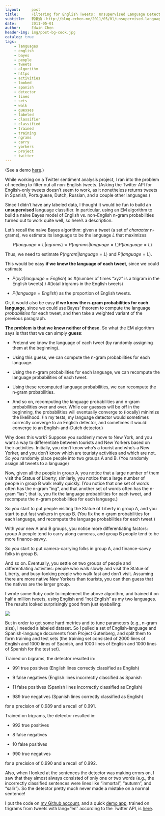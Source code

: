 ```yaml
---
layout:     post
title:      Filtering for English Tweets： Unsupervised Language Detection on Twitter
subtitle:   转载自：http://blog.echen.me/2011/05/01/unsupervised-language-detection-algorithms/
date:       2011-05-01
author:     Edwin Chen
header-img: img/post-bg-cook.jpg
catalog: true
tags:
    - languages
    - english
    - bayes
    - people
    - tweets
    - algorithm
    - https
    - activities
    - looked
    - spanish
    - detector
    - lines
    - sets
    - walk
    - guesses
    - labeled
    - classifier
    - classified
    - trained
    - training
    - ngrams
    - carry
    - yorkers
    - project
    - twitter
---
```


(See a demo [here](http://babel-fett.heroku.com/).)

While working on a Twitter sentiment analysis project, I ran into the problem of needing to filter out all non-English tweets. (Asking the Twitter API for English-only tweets doesn’t seem to work, as it nonetheless returns tweets in Spanish, Portuguese, Dutch, Russian, and a couple other languages.)

Since I didn’t have any labeled data, I thought it would be fun to build an **unsupervised** language classifier. In particular, using an EM algorithm to build a naive Bayes model of English vs. non-English n-gram probabilities turned out to work quite well, so here’s a description.

Let’s recall the naive Bayes algorithm: given a tweet (a set of *character* n-grams), we estimate its language to be the language $L$ that maximizes

$$P(language = L | ngrams) \propto P(ngrams | language = L) P(language = L)$$

Thus, we need to estimate $P(ngram | language = L)$ and $P(language = L)$.

This would be easy **if we knew the language of each tweet**, since we could estimate

- $P(xyz| language = English)$ as #(number of times “xyz” is a trigram in the English tweets) / #(total trigrams in the English tweets)

- $P(language = English)$ as the proportion of English tweets.


Or, it would also be easy **if we knew the n-gram probabilities for each language**, since we could use Bayes’ theorem to compute the language *probabilities* for each tweet, and then take a weighted variant of the previous paragraph.

**The problem is that we know neither of these.** So what the EM algorithm says is that that we can simply **guess**:

- Pretend we know the language of each tweet (by randomly assigning them at the beginning).

- Using this guess, we can compute the n-gram probabilities for each language.

- Using the n-gram probabilities for each language, we can recompute the language probabilities of each tweet.

- Using these recomputed language probabilities, we can recompute the n-gram probabilities.

- And so on, recomputing the language probabilities and n-gram probabilities over and over. While our guesses will be off in the beginning, the probabilities will eventually converge to (locally) minimize the likelihood. (In my tests, my language detector would sometimes correctly converge to an English detector, and sometimes it would converge to an English-and-Dutch detector.)


Why does this work? Suppose you suddenly move to New York, and you want a way to differentiate between tourists and New Yorkers based on their activities. Initially, you don’t know who’s a tourist and who’s a New Yorker, and you don’t know which are touristy activities and which are not. So you randomly place people into two groups A and B. (You randomly assign all tweets to a language)

Now, given all the people in group A, you notice that a large number of them visit the Statue of Liberty; similarly, you notice that a large number of people in group B walk really quickly. (You notice that one set of words often has the n-gram “ing”, and that another set of words often has the n-gram “ias”; that is, you fix the language probabilities for each tweet, and recompute the n-gram probabilities for each language.)

So you start to put people visiting the Statue of Liberty in group A, and you start to put fast walkers in group B. (You fix the n-gram probabilities for each language, and recompute the language probabilities for each tweet.)

With your new A and B groups, you notice more differentiating factors: group A people tend to carry along cameras, and group B people tend to be more finance-savvy.

So you start to put camera-carrying folks in group A, and finance-savvy folks in group B.

And so on. Eventually, you settle on two groups of people and differentiating activities: people who walk slowly and visit the Statue of Liberty, and busy-looking people who walk fast and don’t visit. Assuming there are more native New Yorkers than tourists, you can then guess that the natives are the larger group.

I wrote some Ruby code to implement the above algorithm, and trained it on half a million tweets, using English and “not English” as my two languages. The results looked surprisingly good from just eyeballing:

[![](https://img.skitch.com/20110303-qfrnb8gstgheh4xech4iutfskd.jpg)
](https://img.skitch.com/20110303-qfrnb8gstgheh4xech4iutfskd.jpg)

But in order to get some hard metrics and to tune parameters (e.g., n-gram size), I needed a labeled dataset. So I pulled a set of English-language and Spanish-language documents from Project Gutenberg, and split them to form training and test sets (the training set consisted of 2000 lines of English and 1000 lines of Spanish, and 1000 lines of English and 1000 lines of Spanish for the test set).

Trained on bigrams, the detector resulted in:

- 991 true positives (English lines correctly classified as English)

- 9 false negatives (English lines incorrectly classified as Spanish

- 11 false positives (Spanish lines incorrectly classified as English)

- 989 true negatives (Spanish lines correctly classified as English)


for a precision of 0.989 and a recall of 0.991.

Trained on trigrams, the detector resulted in:

- 992 true positives

- 8 false negatives

- 10 false positives

- 990 true negatives


for a precision of 0.990 and a recall of 0.992.

Also, when I looked at the sentences the detector was making errors on, I saw that they almost always consisted of only one or two words (e.g., the incorrectly classified sentences were lines like “inmortal”, “autumn”, and “salir”). So the detector pretty much never made a mistake on a normal sentence!

I put the code on [my Github account](https://github.com/echen/unsupervised-language-identification), and a quick [demo app](http://babel-fett.heroku.com/), trained on trigrams from tweets with lang=”en” according to the Twitter API, is [here](http://babel-fett.heroku.com/).
